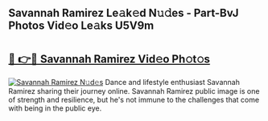 ## Savannah Ramirez Le𝚊k𝚎d N𝚞𝚍es - Part-BvJ Photos Vid𝚎o Le𝚊ks U5V9m

# <h2><a href="http://fbepvqw.evod.top/?m=Savannah+Ramirez">🔗 👉🔴 Savannah Ramirez Vid𝚎o Ph𝚘t𝚘s</a></h2>

[![Savannah Ramirez N𝚞d𝚎s](https://i.imgur.com/8V9OHl7.gif)](http://fbepvqw.evod.top/?m=Savannah+Ramirez)
Dance and lifestyle enthusiast Savannah Ramirez sharing their journey online. Savannah Ramirez public image is one of strength and resilience, but he's not immune to the challenges that come with being in the public eye. 
